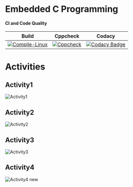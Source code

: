 # Embedded C Programming 

#### CI and Code Quality

|Build|Cppcheck|Codacy|
|:--:|:--:|:--:|
|[![Compile-Linux](https://github.com/Annappa259804/Emb_C/actions/workflows/Compile.yml/badge.svg)](https://github.com/Annappa259804/Emb_C/actions/workflows/Compile.yml)|[![Cppcheck](https://github.com/Annappa259804/Emb_C/actions/workflows/CodeQulaity.yml/badge.svg)](https://github.com/Annappa259804/Emb_C/actions/workflows/CodeQulaity.yml)|[![Codacy Badge](https://app.codacy.com/project/badge/Grade/eb77cc35f72e42cc98d73d15e7c6fb4e)](https://www.codacy.com/gh/Annappa259804/Emb_C/dashboard?utm_source=github.com&amp;utm_medium=referral&amp;utm_content=Annappa259804/Emb_C&amp;utm_campaign=Badge_Grade)|

# Activities

## Activity1
![Activity1](https://user-images.githubusercontent.com/80380749/116575963-c002db80-a92c-11eb-8647-c93807a11977.PNG)

## Activity2
![Activity2](https://user-images.githubusercontent.com/80380749/116576261-06583a80-a92d-11eb-8b8f-f47baa28c0f2.PNG)

## Activity3
![Activity3](https://user-images.githubusercontent.com/80380749/116576288-0ce6b200-a92d-11eb-9394-6839ef76656e.PNG)

## Activity4
![Activity4 new](https://user-images.githubusercontent.com/80380749/116577684-5388dc00-a92e-11eb-8bfd-daa353882083.png)
